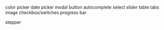 color picker
date picker
modal
button
autocomplete
select
slider
table
tabs
image
checkbox/switches
progress bar

stepper